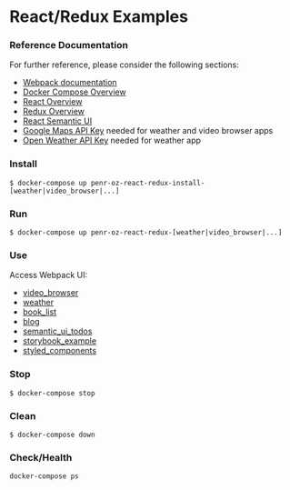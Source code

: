 # React/Redux Examples

### Reference Documentation
For further reference, please consider the following sections:

* [Webpack documentation](https://webpack.js.org/)
* [Docker Compose Overview](https://docs.docker.com/compose/overview/) 
* [React Overview](https://reactjs.org/)
* [Redux Overview](https://redux.js.org/)
* [React Semantic UI](https://react.semantic-ui.com/)
* [Google Maps API Key](https://developers.google.com/maps/documentation/javascript/error-messages#no-api-keys) needed for weather and video browser apps
* [Open Weather API Key](https://openweathermap.org/appid) needed for weather app

### Install
```
$ docker-compose up penr-oz-react-redux-install-[weather|video_browser|...]
```

### Run
```
$ docker-compose up penr-oz-react-redux-[weather|video_browser|...]
```

### Use
Access Webpack UI:
- [video_browser](http://localhost:8080)
- [weather](http://localhost:8081)
- [book_list](http://localhost:8082)
- [blog](http://localhost:8083)
- [semantic_ui_todos](http://localhost:8084)
- [storybook_example](http://localhost:8085)
- [styled_components](http://localhost:8086)

### Stop
```
$ docker-compose stop
```

### Clean
```
$ docker-compose down
```

### Check/Health
```
docker-compose ps
```